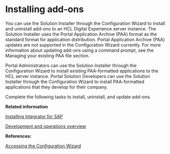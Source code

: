 # Installing add-ons

You can use the Solution Installer through the Configuration Wizard to install and uninstall add-ons to an HCL Digital Experience server instance. The Solution Installer uses the Portal Application Archive \(PAA\) format as the standard format for application distribution. Portal Application Archive \(PAA\) updates are not supported in the Configuration Wizard currently. For more information about updating add-ons using a command prompt, see the Managing your existing PAA file section.

Portal Administrators can use the Solution Installer through the Configuration Wizard to install existing PAA-formatted applications to the HCL server instance. Portal Solution Developers can use the Solution Installer through the Configuration Wizard to install PAA-formatted applications that they develop for their company.

Complete the following tasks to install, uninstall, and update add-ons.

**Related information**  


[Installing Integrator for SAP](../admin-system/sap_int_instal.md)

[Development and operations overview](../dev-theme/themeopt_move_devopaspect.md)

**References:**  


[Accessing the Configuration Wizard](cw_run.md)

